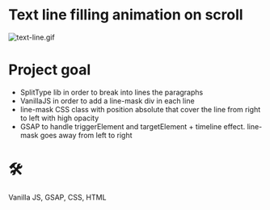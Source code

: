 # Text line filling animation on scroll
![text-line.gif](https://github.com/teotimepacreau/Text-line-filling-animation-on-scroll-Day6-Of-100DaysOfCode/blob/main/Text-line.gif)

# Project goal
- SplitType lib in order to break into lines the paragraphs
- VanillaJS in order to add a line-mask div in each line
- line-mask CSS class with position absolute that cover the line from right to left with high opacity
- GSAP to handle triggerElement and targetElement + timeline effect. line-mask goes away from left to right 

# 🛠️
Vanilla JS, GSAP, CSS, HTML
